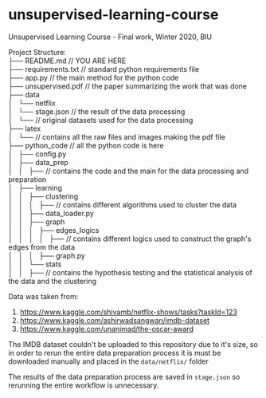 # unsupervised-learning-course
Unsupervised Learning Course - Final work, Winter 2020, BIU

Project Structure: <br>
├── README.md // YOU ARE HERE <br>
├── requirements.txt // standard python requirements file <br>
├── app.py // the main method for the python code <br>
├── unsupervised.pdf // the paper summarizing the work that was done <br>
├── data <br>
│   └── netflix <br>
│       └── stage.json // the result of the data processing <br>
│       └── // original datasets used for the data processing <br>
├── latex <br>
│   └── // contains all the raw files and images making the pdf file <br>
├── python_code // all the python code is here <br>
│   ├── config.py <br>
│   ├── data_prep <br>
│   │   ├── // contains the code and the main for the data processing and preparation <br>
│   ├── learning <br>
│   │   ├── clustering <br>
│   │   │   ├── // contains different algorithms used to cluster the data <br>
│   │   ├── data_loader.py <br>
│   │   ├── graph <br>
│   │   │   ├── edges_logics <br>
│   │   │   │   ├── // contains different logics used to construct the graph's edges from the data <br>
│   │   │   ├── graph.py <br>
│   │   └── stats <br>
│   │       ├── // contains the hypothesis testing and the statistical analysis of the data and the clustering <br>


Data was taken from:
1. https://www.kaggle.com/shivamb/netflix-shows/tasks?taskId=123
2. https://www.kaggle.com/ashirwadsangwan/imdb-dataset
3. https://www.kaggle.com/unanimad/the-oscar-award

The IMDB dataset couldn't be uploaded to this repository due to it's size,
so in order to rerun the entire data preparation process it is must be downloaded manually
and placed in the `data/netflix/` folder

The results of the data preparation process are saved in `stage.json` so rerunning the entire workflow is unnecessary.